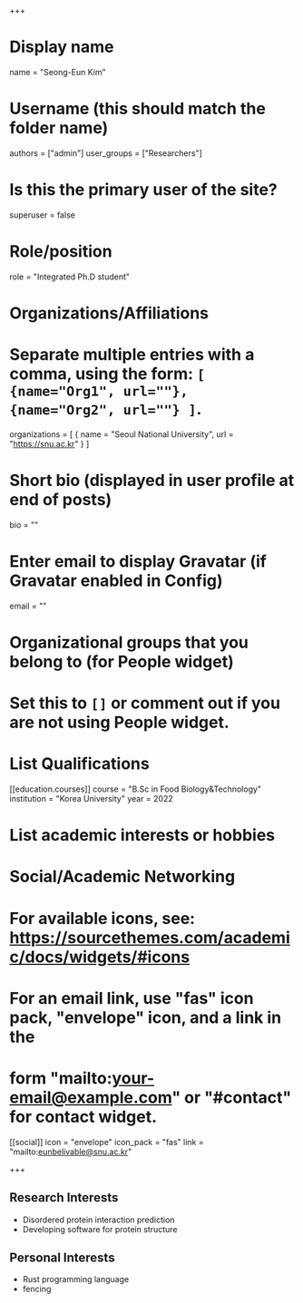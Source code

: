 +++

# Display name
name = "Seong-Eun Kim"


# Username (this should match the folder name)
authors = ["admin"]
user_groups = ["Researchers"]
# Is this the primary user of the site?
superuser = false

# Role/position
role = "Integrated Ph.D student"

# Organizations/Affiliations
#   Separate multiple entries with a comma, using the form: `[ {name="Org1", url=""}, {name="Org2", url=""} ]`.
organizations = [ { name = "Seoul National University", url = "https://snu.ac.kr" } ]

# Short bio (displayed in user profile at end of posts)
bio = ""

# Enter email to display Gravatar (if Gravatar enabled in Config)
email = ""


# Organizational groups that you belong to (for People widget)
#   Set this to `[]` or comment out if you are not using People widget.

# List Qualifications
[[education.courses]]
  course = "B.Sc in Food Biology&Technology"
  institution = "Korea University"
  year = 2022

# List academic interests or hobbies
<!-- interests = [
  "Disordered protein interaction prediction",
  "Developing software for protein structure",
  "fencing",
  "rust programming language"
] -->

# Social/Academic Networking
# For available icons, see: https://sourcethemes.com/academic/docs/widgets/#icons
#   For an email link, use "fas" icon pack, "envelope" icon, and a link in the
#   form "mailto:your-email@example.com" or "#contact" for contact widget.

[[social]]
  icon = "envelope"
  icon_pack = "fas"
  link = "mailto:eunbelivable@snu.ac.kr"
  
+++

## Research Interests

* Disordered protein interaction prediction
* Developing software for protein structure

## Personal Interests

* Rust programming language
* fencing
